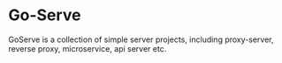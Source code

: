 # Go-Serve

GoServe is a collection of simple server projects, including proxy-server, reverse proxy, microservice, api server etc. 
